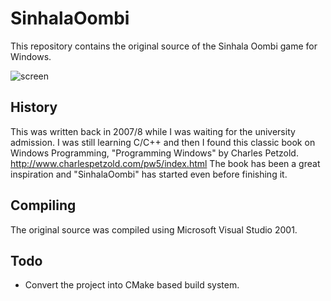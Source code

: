 # SinhalaOombi

This repository contains the original source of the Sinhala Oombi game for Windows. 

![screen](https://cloud.githubusercontent.com/assets/3455428/22137643/43899984-df02-11e6-97cb-df2378f87724.png)

## History
This was written back in 2007/8 while I was waiting for the university admission. I was still learning C/C++ and then I found this 
classic book on Windows Programming, "Programming Windows" by Charles Petzold. http://www.charlespetzold.com/pw5/index.html 
The book has been a great inspiration and "SinhalaOombi" has started even before finishing it. 

## Compiling 
The original source was compiled using Microsoft Visual Studio 2001. 

## Todo
* Convert the project into CMake based build system.
